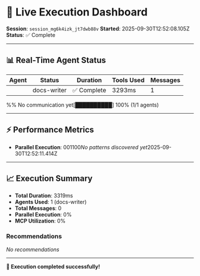 
# 🚀 Live Execution Dashboard

**Session**: `session_mg6k4izk_jt7dwb88v`
**Started**: 2025-09-30T12:52:08.105Z
**Status**: ✅ Complete

---

## 📊 Real-Time Agent Status

| Agent | Status | Duration | Tools Used | Messages |
|-------|--------|----------|------------|----------|
<!-- AGENT_TABLE_MARKER -->| docs-writer | ✅ Complete | 3293ms | 1 | 0 |
<!-- COMMUNICATION_GRAPH_MARKER -->    %% No communication yet<!-- PROGRESS_BAR_MARKER -->[██████████] 100% (1/1 agents)<!-- MESSAGE_LOG_MARKER -->

---

## ⚡ Performance Metrics

- **Parallel Execution**: <!-- PARALLEL_PERCENTAGE -->0<!-- MCP_UTILIZATION -->0<!-- TOOL_CALLS -->1<!-- AVG_RESPONSE_TIME -->100<!-- LEARNED_PATTERNS_MARKER -->*No patterns discovered yet*<!-- LAST_UPDATED_MARKER -->2025-09-30T12:52:11.414Z

---

## 📈 Execution Summary

- **Total Duration**: 3319ms
- **Agents Used**: 1 (docs-writer)
- **Total Messages**: 0
- **Parallel Execution**: 0%
- **MCP Utilization**: 0%

### Recommendations

*No recommendations*

---

**🎉 Execution completed successfully!**
